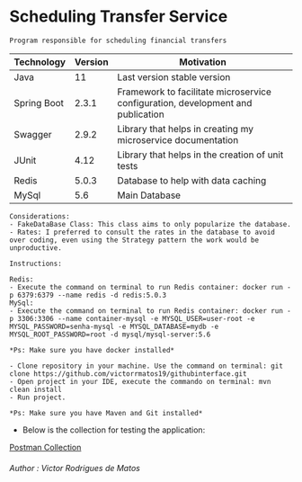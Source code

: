 # Scheduling Transfer Service

```
Program responsible for scheduling financial transfers
```

| Technology  | Version | Motivation                                                                      |
|-------------|---------|---------------------------------------------------------------------------------|
| Java        | 11      | Last version stable version                                                     |
| Spring Boot | 2.3.1   | Framework to facilitate microservice configuration, development and publication |
| Swagger     | 2.9.2   | Library that helps in creating my microservice documentation                    |
| JUnit       | 4.12    | Library that helps in the creation of unit tests                                |
| Redis       | 5.0.3   | Database to help with data caching                                              |
| MySql       | 5.6     | Main Database                                                                   | 

```
Considerations:
- FakeDataBase Class: This class aims to only popularize the database.
- Rates: I preferred to consult the rates in the database to avoid over coding, even using the Strategy pattern the work would be unproductive.
```

```
Instructions:

Redis:
- Execute the command on terminal to run Redis container: docker run -p 6379:6379 --name redis -d redis:5.0.3
MySql:
- Execute the command on terminal to run Redis container: docker run -p 3306:3306 --name container-mysql -e MYSQL_USER=user-root -e MYSQL_PASSWORD=senha-mysql -e MYSQL_DATABASE=mydb -e MYSQL_ROOT_PASSWORD=root -d mysql/mysql-server:5.6

*Ps: Make sure you have docker installed*

- Clone repository in your machine. Use the command on terminal: git clone https://github.com/victorrmatos19/githubinterface.git
- Open project in your IDE, execute the commando on terminal: mvn clean install
- Run project.

*Ps: Make sure you have Maven and Git installed*
```

- Below is the collection for testing the application:

[Postman Collection](https://www.getpostman.com/collections/f425a7cc682e78528c74)

###### Author : Victor Rodrigues de Matos